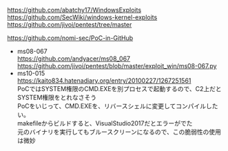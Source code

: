 https://github.com/abatchy17/WindowsExploits  
https://github.com/SecWiki/windows-kernel-exploits  
https://github.com/jivoi/pentest/tree/master

https://github.com/nomi-sec/PoC-in-GitHub

- ms08-067  
  https://github.com/andyacer/ms08_067  
  https://github.com/jivoi/pentest/blob/master/exploit_win/ms08-067.py
- ms10-015  
  https://kaito834.hatenadiary.org/entry/20100227/1267251561  
  PoCではSYSTEM権限のCMD.EXEを別プロセスで起動するので、C2上だとSYSTEM権限をとれなさそう  
  PoCをいじって、CMD.EXEを、リバースシェルに変更してコンパイルしたい。  
  makefileからビルドすると、VisualStudio2017だとエラーがでた  
  元のバイナリを実行してもブルースクリーンになるので、この脆弱性の使用は微妙
